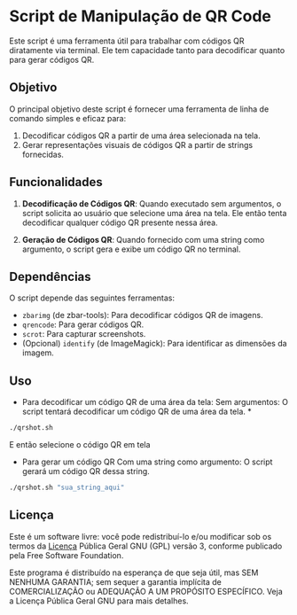 # Script de Manipulação de QR Code

Este script é uma ferramenta útil para trabalhar com códigos QR diratamente via terminal. Ele tem capacidade tanto para decodificar quanto para gerar códigos QR.

## Objetivo

O principal objetivo deste script é fornecer uma ferramenta de linha de comando simples e eficaz para:
1. Decodificar códigos QR a partir de uma área selecionada na tela.
2. Gerar representações visuais de códigos QR a partir de strings fornecidas.

## Funcionalidades

1. **Decodificação de Códigos QR**: Quando executado sem argumentos, o script solicita ao usuário que selecione uma área na tela. Ele então tenta decodificar qualquer código QR presente nessa área.
   
2. **Geração de Códigos QR**: Quando fornecido com uma string como argumento, o script gera e exibe um código QR no terminal.

## Dependências

O script depende das seguintes ferramentas:
- `zbarimg` (de zbar-tools): Para decodificar códigos QR de imagens.
- `qrencode`: Para gerar códigos QR.
- `scrot`: Para capturar screenshots.
- (Opcional) `identify` (de ImageMagick): Para identificar as dimensões da imagem.

## Uso
- Para decodificar um código QR de uma área da tela:
Sem argumentos: O script tentará decodificar um código QR de uma área da tela. *

```bash
./qrshot.sh
```
E então selecione o código QR em tela

- Para gerar um código QR
Com uma string como argumento: O script gerará um código QR dessa string.

```bash
./qrshot.sh "sua_string_aqui"
```

## Licença

Este é um software livre: você pode redistribuí-lo e/ou modificar sob os termos da [Licença](LICENSE) Pública Geral GNU (GPL) versão 3, conforme publicado pela Free Software Foundation.

Este programa é distribuído na esperança de que seja útil, mas SEM NENHUMA GARANTIA; sem sequer a garantia implícita de COMERCIALIZAÇÃO ou ADEQUAÇÃO A UM PROPÓSITO ESPECÍFICO. Veja a Licença Pública Geral GNU para mais detalhes.
